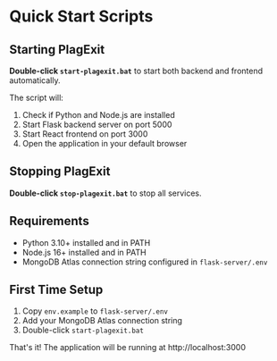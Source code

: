 # Quick Start Scripts

## Starting PlagExit

**Double-click `start-plagexit.bat`** to start both backend and frontend automatically.

The script will:
1. Check if Python and Node.js are installed
2. Start Flask backend server on port 5000
3. Start React frontend on port 3000  
4. Open the application in your default browser

## Stopping PlagExit

**Double-click `stop-plagexit.bat`** to stop all services.

## Requirements

- Python 3.10+ installed and in PATH
- Node.js 16+ installed and in PATH  
- MongoDB Atlas connection string configured in `flask-server/.env`

## First Time Setup

1. Copy `env.example` to `flask-server/.env`
2. Add your MongoDB Atlas connection string
3. Double-click `start-plagexit.bat`

That's it! The application will be running at http://localhost:3000